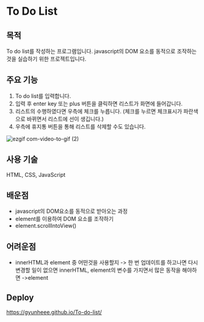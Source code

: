 # To Do List

## 목적
To do list를 작성하는 프로그램입니다. javascript의 DOM 요소를 동적으로 조작하는 것을 실습하기 위한 프로젝트입니다. 
## 주요 기능
1. To do list를 입력합니다.
2. 입력 후 enter key 또는 plus 버튼을 클릭하면 리스트가 화면에 들어갑니다.
3. 리스트의 수행하였다면 우측에 체크를 누릅니다. (체크를 누르면 체크표시가 파란색으로 바뀌면서 리스트에 선이 생깁니다.)
4. 우측에 휴지통 버튼을 통해 리스트를 삭제할 수도 있습니다. 

![ezgif com-video-to-gif (2)](https://user-images.githubusercontent.com/92011224/217191793-9bf2af78-d7d6-4fbc-8688-9766a1c6312f.gif)
## 사용 기술
HTML, CSS, JavaScript
## 배운점
* javascript의 DOM요소를 동적으로 받아오는 과정
* element를 이용하여 DOM 요소를 조작하기
* element.scrollIntoView()
## 어려운점
* innerHTML과 element 중 어떤것을 사용할지 -> 한 번 업데이트를 하고나면 다시 변경할 일이 없으면 innerHTML, element의 변수를 가지면서 많은 동작을 해야하면 ->element
## Deploy
https://gyunheee.github.io/To-do-list/
